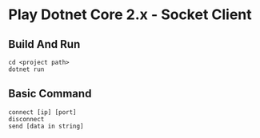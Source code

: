 # Play Dotnet Core 2.x - Socket Client

## Build And Run
```
cd <project path>
dotnet run
```

## Basic Command
```
connect [ip] [port]
disconnect
send [data in string]
```